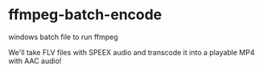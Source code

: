 # ffmpeg-batch-encode
windows batch file to run ffmpeg

We'll take FLV files with SPEEX audio and transcode it into a playable MP4 with AAC audio!
